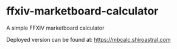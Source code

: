 # ffxiv-marketboard-calculator
A simple FFXIV marketboard calculator

Deployed version can be found at: https://mbcalc.shiroastral.com
